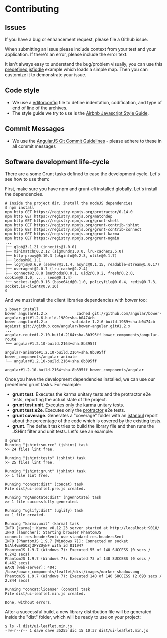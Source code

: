 Contributing
============

Issues
------
If you have a bug or enhancement request, please file a Github issue.

When submitting an issue please include context from your test and
your application. If there's an error, please include the error text.

It isn't always easy to understand the bug/problem visually, you can use this [predefined
jsfiddle](http://jsfiddle.net/maistho/9jymzymu/) example which loads a simple map.
Then you can customize it to demonstrate your issue.

Code style
----------
* We use a [editorconfig](http://editorconfig.org/) file to define indentation, codification, and type of end of line of the archives.
* The style guide we try to use is the [Airbnb Javascript Style Guide](https://github.com/airbnb/javascript).

Commit Messages
----------
* We use the [AngularJS Git Commit Guidelines](https://github.com/angular/angular.js/blob/master/CONTRIBUTING.md#-git-commit-guidelines) - please adhere to these in all commit messages

Software development life-cycle
-------------------------------
There are a some Grunt tasks defined to ease the development cycle. Let's see how to use them:

First, make sure you have npm and grunt-cli installed globally. Let's install the dependencies.

```
# Inside the project dir, install the nodeJS dependencies
$ npm install
npm http GET https://registry.npmjs.org/protractor/0.14.0
npm http GET https://registry.npmjs.org/matchdep
npm http GET https://registry.npmjs.org/grunt-shell
npm http GET https://registry.npmjs.org/grunt-contrib-jshint
npm http GET https://registry.npmjs.org/grunt-contrib-connect
npm http GET https://registry.npmjs.org/grunt-karma
npm http GET https://registry.npmjs.org/grunt-ngmin
...
├── glob@3.1.21 (inherits@1.0.0)
├── minimatch@0.2.12 (sigmund@1.0.0, lru-cache@2.5.0)
├── http-proxy@0.10.3 (pkginfo@0.2.3, utile@0.1.7)
├── lodash@1.1.1
├── log4js@0.6.9 (semver@1.1.4, async@0.1.15, readable-stream@1.0.17)
├── useragent@2.0.7 (lru-cache@2.2.4)
├── connect@2.8.8 (methods@0.0.1, uid2@0.0.2, fresh@0.2.0, cookie@0.1.0, ..., send@0.1.4)
└── socket.io@0.9.16 (base64id@0.1.0, policyfile@0.0.4, redis@0.7.3, socket.io-client@0.9.16)
$
```

And we must install the client libraries dependencies with _bower_ too:
```
$ bower install
bower angular#1.2.x             cached git://github.com/angular/bower-angular.git#1.2.6-build.1989+sha.b0474cb
bower angular#1.2.x           validate 1.2.6-build.1989+sha.b0474cb against git://github.com/angular/bower-angular.git#1.2.x
...
angular-route#1.2.10-build.2164+sha.8b395ff bower_components/angular-route
└── angular#1.2.10-build.2164+sha.8b395ff

angular-animate#1.2.10-build.2164+sha.8b395ff bower_components/angular-animate
└── angular#1.2.10-build.2164+sha.8b395ff

angular#1.2.10-build.2164+sha.8b395ff bower_components/angular
```

Once you have the development dependencies installed, we can use our predefined grunt tasks. For example:

* **grunt test**. Executes the karma unitary tests and the protractor e2e tests, reporting the actual state of the project.
* **grunt test:unit**. Executes only the [karma](http://karma-runner.github.io) unitary tests.
* **grunt test:e2e**. Executes only the [protractor](https://github.com/angular/protractor) e2e tests.
* **grunt coverage**. Generates a "coverage" folder with an [istanbul](https://github.com/gotwarlost/istanbul) report about the percentage of the code which is covered by the existing tests.
* **grunt**. The default task tries to build the library file and then runs the JSHint filter and unit tests. Let's see an example:

```
$ grunt
Running "jshint:source" (jshint) task
>> 24 files lint free.

Running "jshint:tests" (jshint) task
>> 25 files lint free.

Running "jshint:grunt" (jshint) task
>> 1 file lint free.

Running "concat:dist" (concat) task
File dist/ui-leaflet.pre.js created.

Running "ngAnnotate:dist" (ngAnnotate) task
>> 1 file successfully generated.

Running "uglify:dist" (uglify) task
>> 1 file created.

Running "karma:unit" (karma) task
INFO [karma]: Karma v0.12.23 server started at http://localhost:9018/
INFO [launcher]: Starting browser PhantomJS
connect: res.headerSent: use standard res.headersSent
INFO [PhantomJS 1.9.7 (Windows 7)]: Connected on socket NsAl4vm9SQZj3FYZUyNF with id 811947
PhantomJS 1.9.7 (Windows 7): Executed 55 of 140 SUCCESS (0 secs / 0.242 secs)
PhantomJS 1.9.7 (Windows 7): Executed 73 of 140 SUCCESS (0 secs / 0.462 secs)     
WARN [web-server]: 404: /base/bower_components/leaflet/dist/images/marker-shadow.png
PhantomJS 1.9.7 (Windows 7): Executed 140 of 140 SUCCESS (2.693 secs / 2.844 secs)

Running "concat:license" (concat) task
File dist/ui-leaflet.min.js created.

Done, without errors.
```

After a successful build, a new library distribution file will be generated inside the "dist" folder, which will be ready to use on your project:
```
$ ls -l dist/ui-leaflet.min.js
-rw-r--r-- 1 dave dave 35255 dic 15 10:37 dist/ui-leaflet.min.js
```
